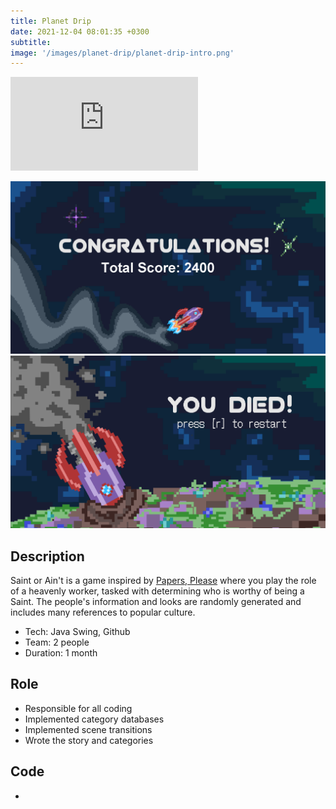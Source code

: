 ```yaml
---
title: Planet Drip
date: 2021-12-04 08:01:35 +0300
subtitle: 
image: '/images/planet-drip/planet-drip-intro.png'
---
```


<p><iframe src="https://www.youtube.com/embed/GM0YtjOSsJI" loading="lazy" frameborder="0" allowfullscreen></iframe></p>

<div class="gallery-box">
  <div class="gallery">
    <img src="/images/planet-drip/planet-drip-win.png" loading="lazy" alt="Project">
    <img src="/images/planet-drip/planet-drip-outro.png" loading="lazy" alt="Project">
  </div>
</div>

## Description

Saint or Ain't is a game inspired by [Papers, Please](https://store.steampowered.com/app/239030/Papers_Please/) where you play the role of a heavenly worker, tasked with determining who is worthy of being a Saint. The people's information and looks are randomly generated and includes many references to popular culture.

* Tech: Java Swing, Github
* Team: 2 people
* Duration: 1 month

## Role
* Responsible for all coding
* Implemented category databases
* Implemented scene transitions
* Wrote the story and categories

## Code
<div class="social social--large">
  <ul class="social__list list-reset">
    <li class="social__item">
      <a class="social__link" href="https://github.com/YAGOTAGO/Planet-Drip" target="_blank" rel="noopener"
        aria-label="GitHub"><i class="ion ion-logo-github"></i></a>
    </li>
  </ul>
</div>